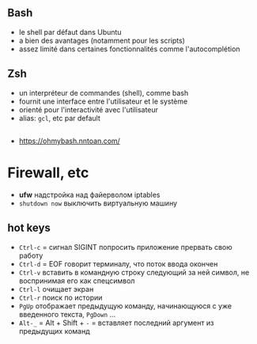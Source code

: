 ## Bash
* le shell par défaut dans Ubuntu
* a bien des avantages (notamment pour les scripts)
* assez limité dans certaines fonctionnalités comme l'autocomplétion

## Zsh
* un interpréteur de commandes (shell), comme bash
* fournit une interface entre l'utilisateur et le système
* orienté pour l'interactivité avec l'utilisateur
* alias: `gcl`, etc par default

##
* https://ohmybash.nntoan.com/

# Firewall, etc
* **ufw** надстройка над файерволом iptables 
* `shutdown now` выключить виртуальную машину 

## hot keys
* `Ctrl-c` = сигнал SIGINT попросить приложение прервать свою работу
* `Ctrl-d` = EOF говорит терминалу, что поток ввода окончен
* `Ctrl-v` вставить в командную строку следующий за ней символ, не воспринимая его как спецсимвол
* `Ctrl-l` очищает экран
* `Ctrl-r` поиск по истории
* `PgUp` отображает предыдущую команду, начинающуюся с уже введенного текста, `PgDown` ...
* `Alt-_`  = Alt + Shift + `-` = вставляет последний аргумент из предыдущих команд

